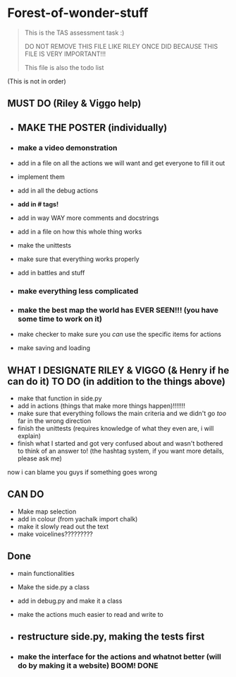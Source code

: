 # Forest-of-wonder-stuff

> This is the TAS assessment task :)
>
> DO NOT REMOVE THIS FILE LIKE RILEY ONCE DID BECAUSE THIS FILE IS VERY IMPORTANT!!!
>
> This file is also the todo list

(This is not in order)

## MUST DO (Riley & Viggo help)

- ## **MAKE THE POSTER** (individually)

- ### **make a video demonstration**

- add in a file on all the actions we will want and get everyone to fill it out
- implement them
- add in all the debug actions
- **add in # tags!**
- add in way WAY more comments and docstrings
- add in a file on how this whole thing works
- make the unittests
- make sure that everything works properly
- add in battles and stuff

- ### **make everything less complicated**

- ### make the best map the world has **EVER SEEN**!!! (you have some time to work on it)

- make checker to make sure you *can* use the specific items for actions
- make saving and loading

## WHAT I DESIGNATE RILEY & VIGGO (& Henry if he can do it) TO DO (in addition to the things above)

- make that function in side.py
- add in actions (things that make more things happen)!!!!!!!
- make sure that everything follows the main criteria and we didn't go *too* far in the wrong direction
- finish the unittests (requires knowledge of what they even are, i will explain)
- finish what I started and got very confused about and wasn't bothered to think of an answer to! (the hashtag system, if you want more details, please ask me)

now i can blame you guys if something goes wrong

## CAN DO

- Make map selection
- add in colour (from yachalk import chalk)
- make it slowly read out the text
- make voicelines?????????

## Done

- main functionalities
- Make the side.py a class
- add in debug.py and make it a class
- make the actions much easier to read and write to

- ## **restructure side.py, making the tests first**

- ### **make the interface for the actions and whatnot better** (will do by making it a website) BOOM! DONE
